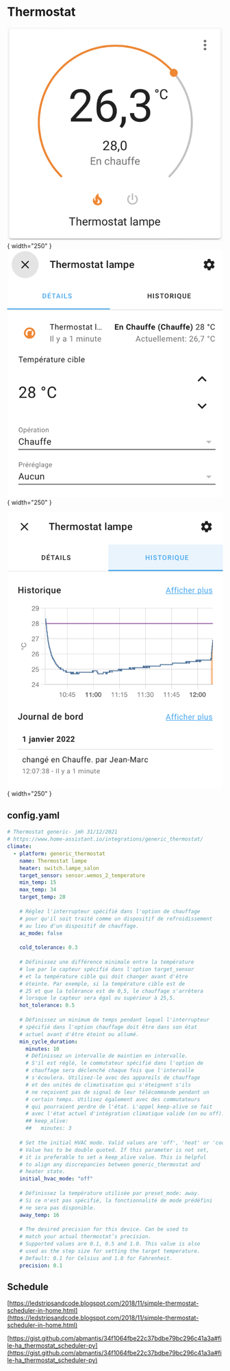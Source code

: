 # Thermostat

![thermostat](Images/Thermostat/thermostat-1.png){ width="250" }
![thermostat](Images/Thermostat/thermostat-2.png){ width="250" }

![thermostat](Images/Thermostat/thermostat-3.png){ width="250" }

## config.yaml

``` yaml
# Thermostat generic- jmh 31/12/2021
# https://www.home-assistant.io/integrations/generic_thermostat/
climate:
  - platform: generic_thermostat
    name: Thermostat lampe
    heater: switch.lampe_salon
    target_sensor: sensor.wemos_2_temperature
    min_temp: 15
    max_temp: 34
    target_temp: 28

    # Réglez l'interrupteur spécifié dans l'option de chauffage 
    # pour qu'il soit traité comme un dispositif de refroidissement
    # au lieu d'un dispositif de chauffage.
    ac_mode: false

    cold_tolerance: 0.3

    # Définissez une différence minimale entre la température 
    # lue par le capteur spécifié dans l'option target_sensor 
    # et la température cible qui doit changer avant d'être 
    # éteinte. Par exemple, si la température cible est de 
    # 25 et que la tolérance est de 0,5, le chauffage s'arrêtera
    # lorsque le capteur sera égal ou supérieur à 25,5.
    hot_tolerance: 0.5
    
    # Définissez un minimum de temps pendant lequel l'interrupteur 
    # spécifié dans l'option chauffage doit être dans son état 
    # actuel avant d'être éteint ou allumé.
    min_cycle_duration:
      minutes: 10
      # Définissez un intervalle de maintien en intervalle. 
      # S'il est réglé, le commutateur spécifié dans l'option de 
      # chauffage sera déclenché chaque fois que l'intervalle 
      # s'écoulera. Utilisez-le avec des appareils de chauffage 
      # et des unités de climatisation qui s'éteignent s'ils 
      # ne reçoivent pas de signal de leur télécommande pendant un 
      # certain temps. Utilisez également avec des commutateurs 
      # qui pourraient perdre de l'état. L'appel keep-alive se fait 
      # avec l'état actuel d'intégration climatique valide (on ou off).
      ## keep_alive:
      ##   minutes: 3

    # Set the initial HVAC mode. Valid values are 'off', 'heat' or 'cool'. 
    # Value has to be double quoted. If this parameter is not set, 
    # it is preferable to set a keep_alive value. This is helpful 
    # to align any discrepancies between generic_thermostat and
    # heater state.
    initial_hvac_mode: "off"
  
    # Définissez la température utilisée par preset_mode: away. 
    # Si ce n'est pas spécifié, la fonctionnalité de mode prédéfini 
    # ne sera pas disponible.
    away_temp: 16

    # The desired precision for this device. Can be used to
    # match your actual thermostat’s precision.
    # Supported values are 0.1, 0.5 and 1.0. This value is also
    # used as the step size for setting the target temperature.
    # Default: 0.1 for Celsius and 1.0 for Fahrenheit.
    precision: 0.1
```

## Schedule

[https://ledstripsandcode.blogspot.com/2018/11/simple-thermostat-scheduler-in-home.html](https://ledstripsandcode.blogspot.com/2018/11/simple-thermostat-scheduler-in-home.html)

[https://gist.github.com/abmantis/34f1064fbe22c37bdbe79bc296c41a3a#file-ha_thermostat_scheduler-py](https://gist.github.com/abmantis/34f1064fbe22c37bdbe79bc296c41a3a#file-ha_thermostat_scheduler-py)